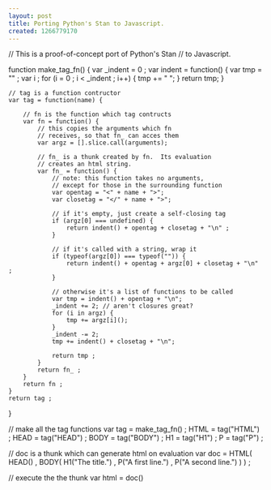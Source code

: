 ```yaml
--- 
layout: post
title: Porting Python's Stan to Javascript.
created: 1266779170
---
```

<javascript>
// This is a proof-of-concept port of Python's Stan
// to Javascript.

function make_tag_fn() {
	var _indent = 0 ;
	var indent = function() {
		var tmp = "" ;
		var i ;
		for (i = 0 ; i < _indent ; i++) {
			tmp += "  ";
		}
		return tmp;
	}
	
	// tag is a function contructor
	var tag = function(name) {
		
		// fn is the function which tag contructs
		var fn = function() {
			// this copies the arguments which fn
			// receives, so that fn_ can acces them
			var argz = [].slice.call(arguments); 
			
			// fn_ is a thunk created by fn.  Its evaluation
			// creates an html string.
			var fn_ = function() {
				// note: this function takes no arguments,
				// except for those in the surrounding function
				var opentag = "<" + name + ">";
				var closetag = "</" + name + ">";
				
				// if it's empty, just create a self-closing tag
				if (argz[0] === undefined) {
					return indent() + opentag + closetag + "\n" ;
				}
				
				// if it's called with a string, wrap it
				if (typeof(argz[0]) === typeof("")) {
					return indent() + opentag + argz[0] + closetag + "\n" ;
				}
				
				// otherwise it's a list of functions to be called
				var tmp = indent() + opentag + "\n";
				_indent += 2; // aren't closures great?
				for (i in argz) {
					tmp += argz[i]();
				}
				_indent -= 2;
				tmp += indent() + closetag + "\n";
			
				return tmp ;
			}
			return fn_ ;
		}
		return fn ;
	}
	return tag ;
}

// make all the tag functions
var tag = make_tag_fn() ;
HTML = tag("HTML") ;
HEAD = tag("HEAD") ;
BODY = tag("BODY") ;
H1 = tag("H1") ;
P = tag("P") ;

// doc is a thunk which can generate html on evaluation
var doc = 
HTML( HEAD()
    , BODY( H1("The title.")
		  , P("A first line.")
		  , P("A second line.")
		  )
	) ;

// execute the the thunk
var html = doc()

</javascript>
